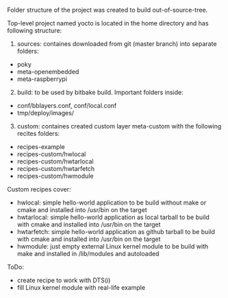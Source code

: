 Folder structure of the project was created to build out-of-source-tree.

Top-level project named yocto is located in the home directory and has following structure:

1. sources: containes downloaded from git (master branch) into separate folders:
- poky
- meta-openembedded
- meta-raspberrypi

2. build: to be used by bitbake build. Important folders inside:
- conf/bblayers.conf, conf/local.conf
- tmp/deploy/images/

3. custom: containes created custom layer meta-custom with the following recites folders:
- recipes-example
- recipes-custom/hwlocal
- recipes-custom/hwtarlocal
- recipes-custom/hwtarfetch
- recipes-custom/hwmodule

Custom recipes cover:
- hwlocal: simple hello-world application to be build without make or cmake and installed into /usr/bin on the target
- hwtarlocal: simple hello-world application as local tarball to be build with cmake and installed into /usr/bin on the target
- hwtarfetch: simple hello-world application as github tarball to be build with cmake and installed into /usr/bin on the target
- hwmodule: just empty external Linux kernel module to be build with make and installed in /lib/modules and autoloaded

ToDo:
- create recipe to work with DTS(i)
- fill Linux kernel module with real-life example


